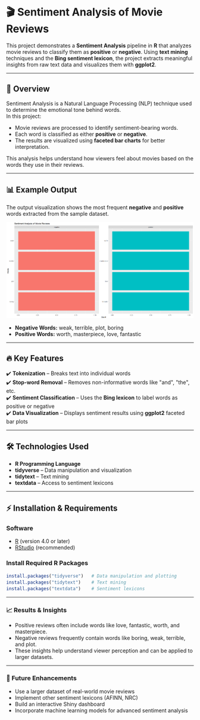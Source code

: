 # 🎬 Sentiment Analysis of Movie Reviews

This project demonstrates a **Sentiment Analysis** pipeline in **R** that analyzes movie reviews to classify them as **positive** or **negative**. Using **text mining** techniques and the **Bing sentiment lexicon**, the project extracts meaningful insights from raw text data and visualizes them with **ggplot2**.

---

## 🌟 Overview

Sentiment Analysis is a Natural Language Processing (NLP) technique used to determine the emotional tone behind words.  
In this project:
- Movie reviews are processed to identify sentiment-bearing words.
- Each word is classified as either **positive** or **negative**.
- The results are visualized using **faceted bar charts** for better interpretation.

This analysis helps understand how viewers feel about movies based on the words they use in their reviews.

---

## 📊 Example Output

The output visualization shows the most frequent **negative** and **positive** words extracted from the sample dataset.

![Sentiment Analysis Visualization](images/sentiment_plot.png)

- **Negative Words:** weak, terrible, plot, boring  
- **Positive Words:** worth, masterpiece, love, fantastic  

---

## 🔥 Key Features

✔️ **Tokenization** – Breaks text into individual words  
✔️ **Stop-word Removal** – Removes non-informative words like "and", "the", etc.  
✔️ **Sentiment Classification** – Uses the **Bing lexicon** to label words as positive or negative  
✔️ **Data Visualization** – Displays sentiment results using **ggplot2** faceted bar plots  

---

## 🛠️ Technologies Used

- **R Programming Language**  
- **tidyverse** – Data manipulation and visualization  
- **tidytext** – Text mining  
- **textdata** – Access to sentiment lexicons  

---

## ⚡ Installation & Requirements

### Software
- [R](https://cran.r-project.org/) (version 4.0 or later)
- [RStudio](https://posit.co/download/rstudio-desktop/) (recommended)

### Install Required R Packages

```R
install.packages("tidyverse")   # Data manipulation and plotting
install.packages("tidytext")    # Text mining
install.packages("textdata")    # Sentiment lexicons
```

---

### 📈 Results & Insights
- Positive reviews often include words like love, fantastic, worth, and masterpiece.
- Negative reviews frequently contain words like boring, weak, terrible, and plot.
- These insights help understand viewer perception and can be applied to larger datasets.

---

### 🚀 Future Enhancements
- Use a larger dataset of real-world movie reviews
- Implement other sentiment lexicons (AFINN, NRC)
- Build an interactive Shiny dashboard
- Incorporate machine learning models for advanced sentiment analysis


